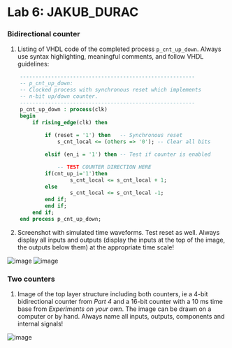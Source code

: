 # Lab 6: JAKUB_DURAC

### Bidirectional counter

1. Listing of VHDL code of the completed process `p_cnt_up_down`. Always use syntax highlighting, meaningful comments, and follow VHDL guidelines:

```vhdl
    --------------------------------------------------------
    -- p_cnt_up_down:
    -- Clocked process with synchronous reset which implements
    -- n-bit up/down counter.
    --------------------------------------------------------
    p_cnt_up_down : process(clk)
    begin
        if rising_edge(clk) then
        
            if (reset = '1') then   -- Synchronous reset
                s_cnt_local <= (others => '0'); -- Clear all bits

            elsif (en_i = '1') then -- Test if counter is enabled

                -- TEST COUNTER DIRECTION HERE
            if(cnt_up_i='1')then
                    s_cnt_local <= s_cnt_local + 1;
            else
                    s_cnt_local <= s_cnt_local -1;
            end if;
            end if;
        end if;
    end process p_cnt_up_down;
```

2. Screenshot with simulated time waveforms. Test reset as well. Always display all inputs and outputs (display the inputs at the top of the image, the outputs below them) at the appropriate time scale!

![image](https://user-images.githubusercontent.com/99799946/159690722-c31ad520-fa11-4dfe-91ba-7723b50e12fd.png)
![image](https://user-images.githubusercontent.com/99799946/159690797-e68c7779-84f0-4cf9-81e1-f2b612ed40c4.png)


### Two counters

1. Image of the top layer structure including both counters, ie a 4-bit bidirectional counter from *Part 4* and a 16-bit counter with a 10 ms time base from *Experiments on your own*. The image can be drawn on a computer or by hand. Always name all inputs, outputs, components and internal signals!

![image](https://user-images.githubusercontent.com/99799946/160667740-f1ca1b33-6f70-4e51-89cc-507de3570d72.png)
